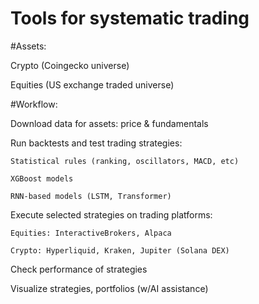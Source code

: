 # Tools for systematic trading

#Assets:

Crypto (Coingecko universe)

Equities (US exchange traded universe)

#Workflow:

Download data for assets: price & fundamentals

Run backtests and test trading strategies:
    
    Statistical rules (ranking, oscillators, MACD, etc)
    
    XGBoost models
    
    RNN-based models (LSTM, Transformer)

Execute selected strategies on trading platforms:
    
    Equities: InteractiveBrokers, Alpaca

    Crypto: Hyperliquid, Kraken, Jupiter (Solana DEX)

Check performance of strategies

Visualize strategies, portfolios (w/AI assistance)
    
